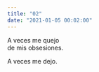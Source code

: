```yaml
---
title: "02"
date: "2021-01-05 00:02:00"
---
```


A veces me quejo\
de mis obsesiones.

A veces me dejo.